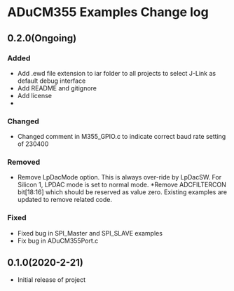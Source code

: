 ADuCM355 Examples Change log
==========================

## 0.2.0(Ongoing)

### Added
* Add .ewd file extension to iar folder to all projects to select J-Link as default debug interface
* Add README and gitignore
* Add license
* 

### Changed
* Changed comment in M355_GPIO.c to indicate correct baud rate setting of 230400


### Removed
* Remove LpDacMode option. This is always over-ride by LpDacSW. For Silicon 1, LPDAC mode is set to normal mode.
*Remove ADCFILTERCON bit[18:16] which should be reserved as value zero. Existing examples are updated to remove related code.

### Fixed
* Fixed bug in SPI_Master and SPI_SLAVE examples
* Fix bug in ADuCM355Port.c

## 0.1.0(2020-2-21)

* Initial release of project